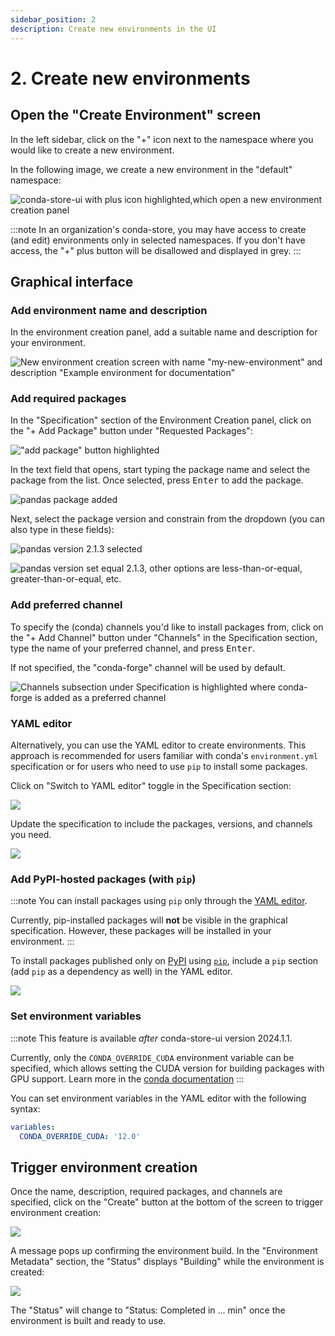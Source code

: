 ```yaml
---
sidebar_position: 2
description: Create new environments in the UI
---
```


# 2. Create new environments

## Open the "Create Environment" screen

In the left sidebar, click on the "+" icon next to the namespace where you would like to create a new environment.

In the following image, we create a new environment in the "default" namespace:

![conda-store-ui with plus icon highlighted,which open a new environment creation panel](../images/create-new-env.png)

:::note
In an organization's conda-store, you may have access to create (and edit) environments only in selected namespaces.
If you don't have access, the "+" plus button will be disallowed and displayed in grey.
:::

<!-- TODO: Link to nameaspaces concepts page -->

## Graphical interface

### Add environment name and description

In the environment creation panel, add a suitable name and description for your environment.

![New environment creation screen with name "my-new-environment" and description "Example environment for documentation"](../images/name-description.png)

### Add required packages

In the "Specification" section of the Environment Creation panel, click on the "+ Add Package" button under "Requested Packages":

!["add package" button highlighted](../images/add-package-button.png)

In the text field that opens, start typing the package name and select the package from the list. Once selected, press <kbd>Enter</kbd> to add the package.

![pandas package added](../images/package-selection.png)

Next, select the package version and constrain from the dropdown (you can also type in these fields):

![pandas version 2.1.3 selected](../images/package-version-number.png)

![pandas version set equal 2.1.3, other options are less-than-or-equal, greater-than-or-equal, etc.](../images/package-version-contraint.png)

### Add preferred channel

To specify the (conda) channels you'd like to install packages from, click on the "+ Add Channel" button under "Channels" in the Specification section, type the name of your preferred channel, and press <kbd>Enter</kbd>.

If not specified, the "conda-forge" channel will be used by default.

![Channels subsection under Specification is highlighted where conda-forge is added as a preferred channel](../images/add-channel.png)

### YAML editor

Alternatively, you can use the YAML editor to create environments.
This approach is recommended for users familiar with conda's `environment.yml` specification or for users who need to use `pip` to install some packages.

Click on "Switch to YAML editor" toggle in the Specification section:

![](../images/switch-to-yaml.png)

Update the specification to include the packages, versions, and channels you need.

![](../images/yaml-editor.png)

### Add PyPI-hosted packages (with `pip`)

:::note
You can install packages using `pip` only through the [YAML editor](#yaml-editor).

Currently, pip-installed packages will **not** be visible in the graphical specification. However, these packages will be installed in your environment.
:::

To install packages published only on [PyPI][pypi] using [`pip`][pip], include a `pip` section (add `pip` as a dependency as well) in the YAML editor.

![](../images/pip-section.png)

<!-- TODO:

#### Install from git/mirrors

-->

### Set environment variables

:::note
This feature is available *after* conda-store-ui version 2024.1.1.

Currently, only the `CONDA_OVERRIDE_CUDA` environment variable can be specified, which allows setting the CUDA version for building packages with GPU support.
Learn more in the [conda documentation][conda-docs-override-packages]
:::

You can set environment variables in the YAML editor with the following syntax:

```yaml
variables:
  CONDA_OVERRIDE_CUDA: '12.0'
```

## Trigger environment creation

Once the name, description, required packages, and channels are specified, click on the "Create" button at the bottom of the screen to trigger environment creation:

![](../images/create-button.png)

A message pops up confirming the environment build. In the "Environment Metadata" section, the "Status" displays "Building" while the environment is created:

![](../images/environment-building.png)

The "Status" will change to "Status: Completed in ... min" once the environment is built and ready to use.


<!-- External links -->

[pypi]: https://pypi.org
[pip]: https://pip.pypa.io/en/stable/installation/
[conda-docs-override-packages]: https://docs.conda.io/projects/conda/en/latest/user-guide/tasks/manage-virtual.html#overriding-detected-packages
